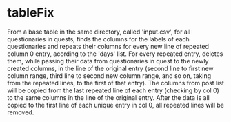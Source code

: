 # tableFix

From a base table in the same directory, called 'input.csv', for all questionaries in quests, finds the columns for the labels of each questionaries and repeats their columns for every new line of repeated column 0 entry, acording to the 'days' list. For every repeated entry, deletes them, while passing their data from questionaries in quest to the newly created columns, in the line of the original entry (second line to first new column range, third line to second new column range, and so on, taking from the repeated lines, to the first of that entry). The columns from post list will be copied from the last repeated line of each entry (checking by col 0) to the same columns in the line of the original entry. After the data is all copied to the first line of each unique entry in col 0, all repeated lines will be removed.
